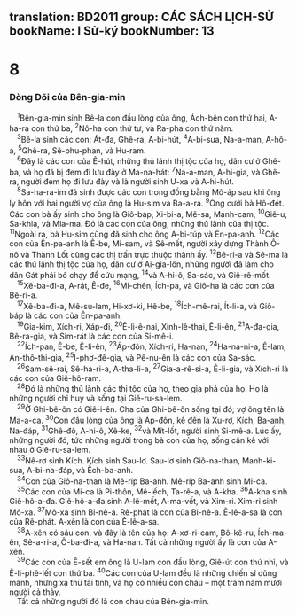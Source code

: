 translation: BD2011
group: CÁC SÁCH LỊCH-SỬ
bookName: I Sử-ký 
bookNumber: 13
-------

<div class="title"><h1>8</h1><h3>Dòng Dõi của Bên-gia-min</h3></div>
<span class="verse 1su_8_1"> <sup>1</sup>Bên-gia-min sinh Bê-la con đầu lòng của ông, Ách-bên con thứ hai, A-ha-ra con thứ ba, </span>
<span class="verse 1su_8_2"><sup>2</sup>Nô-ha con thứ tư, và Ra-pha con thứ năm.<br/></span>
<span class="verse 1su_8_3"> <sup>3</sup>Bê-la sinh các con: Át-đa, Ghê-ra, A-bi-hút, </span>
<span class="verse 1su_8_4"><sup>4</sup>A-bi-sua, Na-a-man, A-hô-a, </span>
<span class="verse 1su_8_5"><sup>5</sup>Ghê-ra, Sê-phu-phan, và Hu-ram.<br/></span>
<span class="verse 1su_8_6"> <sup>6</sup>Ðây là các con của Ê-hút, những thủ lãnh thị tộc của họ, dân cư ở Ghê-ba, và họ đã bị đem đi lưu đày ở Ma-na-hát: </span>
<span class="verse 1su_8_7"><sup>7</sup>Na-a-man, A-hi-gia, và Ghê-ra, người đem họ đi lưu đày và là người sinh U-xa và A-hi-hút.<br/></span>
<span class="verse 1su_8_8"> <sup>8</sup>Sa-ha-ra-im đã sinh được các con trong đồng bằng Mô-áp sau khi ông ly hôn với hai người vợ của ông là Hu-sim và Ba-a-ra. </span>
<span class="verse 1su_8_9"><sup>9</sup>Ông cưới bà Hô-đét. Các con bà ấy sinh cho ông là Giô-báp, Xi-bi-a, Mê-sa, Manh-cam, </span>
<span class="verse 1su_8_10"><sup>10</sup>Giê-u, Sa-khia, và Mia-ma. Ðó là các con của ông, những thủ lãnh của thị tộc. </span>
<span class="verse 1su_8_11"><sup>11</sup>Ngoài ra, bà Hu-sim cũng đã sinh cho ông A-bi-túp và Ên-pa-anh. </span>
<span class="verse 1su_8_12"><sup>12</sup>Các con của Ên-pa-anh là Ê-be, Mi-sam, và Sê-mết, người xây dựng Thành Ô-nô và Thành Lốt cùng các thị trấn trực thuộc thành ấy. </span>
<span class="verse 1su_8_13"><sup>13</sup>Bê-ri-a và Sê-ma là các thủ lãnh thị tộc của họ, dân cư ở Ai-gia-lôn, những người đã làm cho dân Gát phải bỏ chạy để cứu mạng, </span>
<span class="verse 1su_8_14"><sup>14</sup>và A-hi-ô, Sa-sác, và Giê-rê-mốt.<br/></span>
<span class="verse 1su_8_15"> <sup>15</sup>Xê-ba-đi-a, A-rát, Ê-đe, </span>
<span class="verse 1su_8_16"><sup>16</sup>Mi-chên, Ích-pa, và Giô-ha là các con của Bê-ri-a.<br/></span>
<span class="verse 1su_8_17"> <sup>17</sup>Xê-ba-đi-a, Mê-su-lam, Hi-xơ-ki, Hê-be, </span>
<span class="verse 1su_8_18"><sup>18</sup>Ích-mê-rai, Ít-li-a, và Giô-báp là các con của Ên-pa-anh.<br/></span>
<span class="verse 1su_8_19"> <sup>19</sup>Gia-kim, Xích-ri, Xáp-đi, </span>
<span class="verse 1su_8_20"><sup>20</sup>Ê-li-ê-nai, Xinh-lê-thai, Ê-li-ên, </span>
<span class="verse 1su_8_21"><sup>21</sup>A-đa-gia, Bê-ra-gia, và Sim-rát là các con của Si-mê-i.<br/></span>
<span class="verse 1su_8_22"> <sup>22</sup>Ích-pan, Ê-be, Ê-li-ên, </span>
<span class="verse 1su_8_23"><sup>23</sup>Áp-đôn, Xích-ri, Ha-nan, </span>
<span class="verse 1su_8_24"><sup>24</sup>Ha-na-ni-a, Ê-lam, An-thô-thi-gia, </span>
<span class="verse 1su_8_25"><sup>25</sup>I-phơ-đê-gia, và Pê-nu-ên là các con của Sa-sác.<br/></span>
<span class="verse 1su_8_26"> <sup>26</sup>Sam-sê-rai, Sê-ha-ri-a, A-tha-li-a, </span>
<span class="verse 1su_8_27"><sup>27</sup>Gia-a-rê-si-a, Ê-li-gia, và Xích-ri là các con của Giê-hô-ram.<br/></span>
<span class="verse 1su_8_28"> <sup>28</sup>Ðó là những thủ lãnh các thị tộc của họ, theo gia phả của họ. Họ là những người chỉ huy và sống tại Giê-ru-sa-lem.<br/></span>
<span class="verse 1su_8_29"> <sup>29</sup>Ở Ghi-bê-ôn có Giê-i-ên. Cha của Ghi-bê-ôn sống tại đó; vợ ông tên là Ma-a-ca. </span>
<span class="verse 1su_8_30"><sup>30</sup>Con đầu lòng của ông là Áp-đôn, kế đến là Xu-rơ, Kích, Ba-anh, Na-đáp, </span>
<span class="verse 1su_8_31"><sup>31</sup>Ghê-đô, A-hi-ô, Xê-ke, </span>
<span class="verse 1su_8_32"><sup>32</sup>và Mít-lốt, người sinh Si-mê-a. Lúc ấy, những người đó, tức những người trong bà con của họ, sống cận kề với nhau ở Giê-ru-sa-lem.<br/></span>
<span class="verse 1su_8_33"> <sup>33</sup>Nê-rơ sinh Kích. Kích sinh Sau-lơ. Sau-lơ sinh Giô-na-than, Manh-ki-sua, A-bi-na-đáp, và Ếch-ba-anh. <br/></span>
<span class="verse 1su_8_34"> <sup>34</sup>Con của Giô-na-than là Mê-ríp Ba-anh. Mê-ríp Ba-anh sinh Mi-ca.<br/></span>
<span class="verse 1su_8_35"> <sup>35</sup>Các con của Mi-ca là Pi-thôn, Mê-lếch, Ta-rê-a, và A-kha. </span>
<span class="verse 1su_8_36"><sup>36</sup>A-kha sinh Giê-hô-a-đa. Giê-hô-a-đa sinh A-lê-mết, A-ma-vết, và Xim-ri. Xim-ri sinh Mô-xa. </span>
<span class="verse 1su_8_37"><sup>37</sup>Mô-xa sinh Bi-nê-a. Rê-phát là con của Bi-nê-a. Ê-lê-a-sa là con của Rê-phát. A-xên là con của Ê-lê-a-sa.<br/></span>
<span class="verse 1su_8_38"> <sup>38</sup>A-xên có sáu con, và đây là tên của họ: A-xơ-ri-cam, Bô-kê-ru, Ích-ma-ên, Sê-a-ri-a, Ô-ba-đi-a, và Ha-nan. Tất cả những người ấy là con của A-xên.<br/></span>
<span class="verse 1su_8_39"> <sup>39</sup>Các con của Ê-sết em ông là U-lam con đầu lòng, Giê-út con thứ nhì, và Ê-li-phê-lết con thứ ba. </span>
<span class="verse 1su_8_40"><sup>40</sup>Các con của U-lam đều là những chiến sĩ dũng mãnh, những xạ thủ tài tình, và họ có nhiều con cháu – một trăm năm mươi người cả thảy.<br/> Tất cả những người đó là con cháu của Bên-gia-min.<br/></span>
